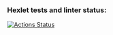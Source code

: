 ### Hexlet tests and linter status:
[![Actions Status](https://github.com/StEvseeva/python-project-50/workflows/hexlet-check/badge.svg)](https://github.com/StEvseeva/python-project-50/actions)